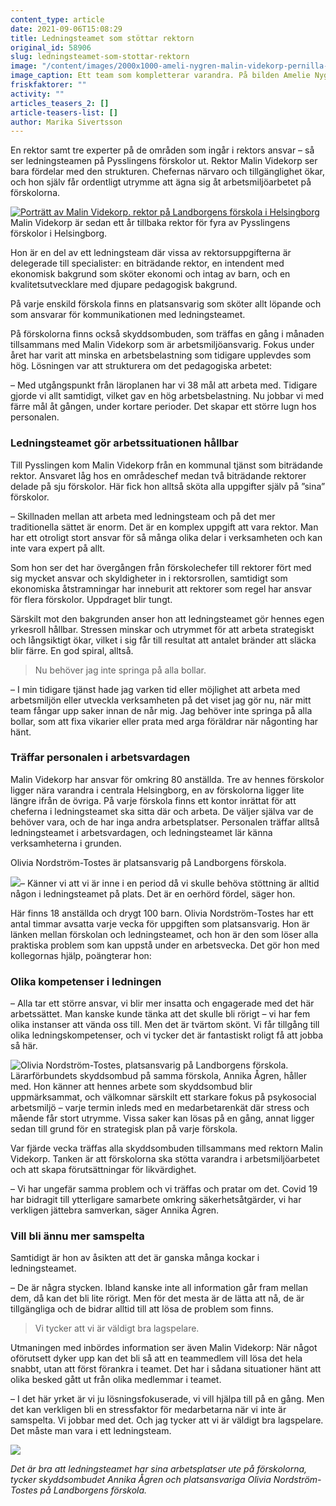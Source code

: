 ```yaml
---
content_type: article
date: 2021-09-06T15:08:29
title: Ledningsteamet som stöttar rektorn
original_id: 58906
slug: ledningsteamet-som-stottar-rektorn
image: "/content/images/2000x1000-ameli-nygren-malin-videkorp-pernilla-kristoffersson-foto-johan-nilsson-tt.jpg"
image_caption: Ett team som kompletterar varandra. På bilden Amelie Nygren, kvalitetsutvecklare, Malin Videkorp, rektor, och Pernilla Kristoffersson, biträdande rektor. Intendent Marielle Ekdahl är den fjärde i ledningsteamet.
friskfaktorer: ""
activity: ""
articles_teasers_2: []
article-teasers-list: []
author: Marika Sivertsson
---
```


En rektor samt tre experter på de områden som ingår i rektors ansvar – så ser ledningsteamen på Pysslingens förskolor ut. Rektor Malin Videkorp ser bara fördelar med den strukturen. Chefernas närvaro och tillgänglighet ökar, och hon själv får ordentligt utrymme att ägna sig åt arbetsmiljöarbetet på förskolorna.

[![Porträtt av Malin Videkorp. rektor på Landborgens förskola i Helsingborg](https://www.suntarbetsliv.se/wp-content/uploads/2021/09/JNX1885aa-kopia_Red_200x220.jpg)](https://www.suntarbetsliv.se/wp-content/uploads/2021/09/JNX1885aa-kopia_Red_200x220.jpg)Malin Videkorp är sedan ett år tillbaka rektor för fyra av Pysslingens förskolor i Helsingborg.

Hon är en del av ett ledningsteam där vissa av rektorsuppgifterna är delegerade till specialister: en biträdande rektor, en intendent med ekonomisk bakgrund som sköter ekonomi och intag av barn, och en kvalitetsutvecklare med djupare pedagogisk bakgrund.

På varje enskild förskola finns en platsansvarig som sköter allt löpande och som ansvarar för kommunikationen med ledningsteamet.

På förskolorna finns också skyddsombuden, som träffas en gång i månaden tillsammans med Malin Videkorp som är arbetsmiljöansvarig. Fokus under året har varit att minska en arbetsbelastning som tidigare upplevdes som hög. Lösningen var att strukturera om det pedagogiska arbetet:

– Med utgångspunkt från läroplanen har vi 38 mål att arbeta med. Tidigare gjorde vi allt samtidigt, vilket gav en hög arbetsbelastning. Nu jobbar vi med färre mål åt gången, under kortare perioder. Det skapar ett större lugn hos personalen.

### Ledningsteamet gör arbetssituationen hållbar

Till Pysslingen kom Malin Videkorp från en kommunal tjänst som biträdande rektor. Ansvaret låg hos en områdeschef medan två biträdande rektorer delade på sju förskolor. Här fick hon alltså sköta alla uppgifter själv på ”sina” förskolor.

– Skillnaden mellan att arbeta med ledningsteam och på det mer traditionella sättet är enorm. Det är en komplex uppgift att vara rektor. Man har ett otroligt stort ansvar för så många olika delar i verksamheten och kan inte vara expert på allt.

Som hon ser det har övergången från förskolechefer till rektorer fört med sig mycket ansvar och skyldigheter in i rektorsrollen, samtidigt som ekonomiska åtstramningar har inneburit att rektorer som regel har ansvar för flera förskolor. Uppdraget blir tungt.

Särskilt mot den bakgrunden anser hon att ledningsteamet gör hennes egen yrkesroll hållbar. Stressen minskar och utrymmet för att arbeta strategiskt och långsiktigt ökar, vilket i sig får till resultat att antalet bränder att släcka blir färre. En god spiral, alltså.

> Nu behöver jag inte springa på alla bollar.

– I min tidigare tjänst hade jag varken tid eller möjlighet att arbeta med arbetsmiljön eller utveckla verksamheten på det viset jag gör nu, när mitt team fångar upp saker innan de når mig. Jag behöver inte springa på alla bollar, som att fixa vikarier eller prata med arga föräldrar när någonting har hänt.

### Träffar personalen i arbetsvardagen

Malin Videkorp har ansvar för omkring 80 anställda. Tre av hennes förskolor ligger nära varandra i centrala Helsingborg, en av förskolorna ligger lite längre ifrån de övriga. På varje förskola finns ett kontor inrättat för att cheferna i ledningsteamet ska sitta där och arbeta. De väljer själva var de behöver vara, och de har inga andra arbetsplatser. Personalen träffar alltså ledningsteamet i arbetsvardagen, och ledningsteamet lär känna verksamheterna i grunden.

Olivia Nordström-Tostes är platsansvarig på Landborgens förskola.

[![](https://www.suntarbetsliv.se/wp-content/uploads/2021/09/JNX1471a_-_kopia_2_Red_200x220.jpg)](https://www.suntarbetsliv.se/wp-content/uploads/2021/09/JNX1471a_-_kopia_2_Red_200x220.jpg)– Känner vi att vi är inne i en period då vi skulle behöva stöttning är alltid någon i ledningsteamet på plats. Det är en oerhörd fördel, säger hon.

Här finns 18 anställda och drygt 100 barn. Olivia Nordström-Tostes har ett antal timmar avsatta varje vecka för uppgiften som platsansvarig. Hon är länken mellan förskolan och ledningsteamet, och hon är den som löser alla praktiska problem som kan uppstå under en arbetsvecka. Det gör hon med kollegornas hjälp, poängterar hon:

### Olika kompetenser i ledningen

– Alla tar ett större ansvar, vi blir mer insatta och engagerade med det här arbetssättet. Man kanske kunde tänka att det skulle bli rörigt – vi har fem olika instanser att vända oss till. Men det är tvärtom skönt. Vi får tillgång till olika ledningskompetenser, och vi tycker det är fantastiskt roligt få att jobba så här.

![Olivia Nordström-Tostes, platsansvarig på Landborgens förskola. ](https://www.suntarbetsliv.se/wp-content/uploads/2021/09/JNX1524_-_kopia_-_kopia_Red_200x220.jpg)Lärarförbundets skyddsombud på samma förskola, Annika Ågren, håller med. Hon känner att hennes arbete som skyddsombud blir uppmärksammat, och välkomnar särskilt ett starkare fokus på psykosocial arbetsmiljö – varje termin inleds med en medarbetarenkät där stress och mående får stort utrymme. Vissa saker kan lösas på en gång, annat ligger sedan till grund för en strategisk plan på varje förskola.

Var fjärde vecka träffas alla skyddsombuden tillsammans med rektorn Malin Videkorp. Tanken är att förskolorna ska stötta varandra i arbetsmiljöarbetet och att skapa förutsättningar för likvärdighet.

– Vi har ungefär samma problem och vi träffas och pratar om det. Covid 19 har bidragit till ytterligare samarbete omkring säkerhetsåtgärder, vi har verkligen jättebra samverkan, säger Annika Ågren.

### Vill bli ännu mer samspelta

Samtidigt är hon av åsikten att det är ganska många kockar i ledningsteamet.

– De är några stycken. Ibland kanske inte all information går fram mellan dem, då kan det bli lite rörigt. Men för det mesta är de lätta att nå, de är tillgängliga och de bidrar alltid till att lösa de problem som finns.

> Vi tycker att vi är väldigt bra lagspelare.

Utmaningen med inbördes information ser även Malin Videkorp: När något oförutsett dyker upp kan det bli så att en teammedlem vill lösa det hela snabbt, utan att först förankra i teamet. Det har i sådana situationer hänt att olika besked gått ut från olika medlemmar i teamet.

– I det här yrket är vi ju lösningsfokuserade, vi vill hjälpa till på en gång. Men det kan verkligen bli en stressfaktor för medarbetarna när vi inte är samspelta. Vi jobbar med det. Och jag tycker att vi är väldigt bra lagspelare. Det måste man vara i ett ledningsteam.

[![](https://www.suntarbetsliv.se/wp-content/uploads/2021/09/JNX5777_Red_750x400.jpg)](https://www.suntarbetsliv.se/wp-content/uploads/2021/09/JNX5777_Red_750x400.jpg)

_Det är bra att ledningsteamet har sina arbetsplatser ute på förskolorna, tycker skyddsombudet Annika Ågren och platsansvariga Olivia Nordström-Tostes på Landborgens förskola._
